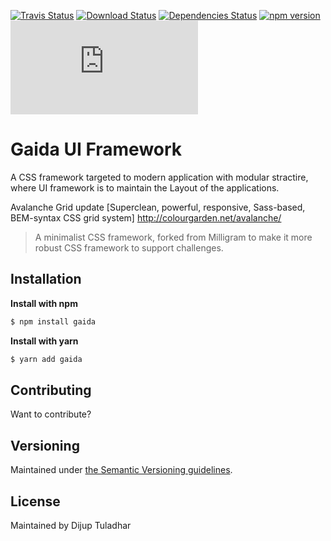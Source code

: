 
[![Travis Status](https://travis-ci.org/dezudas/gaida.svg?branch=master)](https://travis-ci.org/dezudas/gaida.svg?branch=master)
[![Download Status](https://img.shields.io/npm/dt/gaida.svg)](https://www.npmjs.com/package/gaida)
[![Dependencies Status](https://david-dm.org/dezudas/gaida.svg)](https://david-dm.org/dezudas/gaida)
[![npm version](https://badge.fury.io/js/gaida.svg)](https://badge.fury.io/js/gaida)
[![CSS gzip size](http://img.badgesize.io/dezudas/gaida/blob/master/test/gaida.min.css?compression=gzip&label=CSS+gzip+size)](https://github.com/dezudas/gaida/blob/master/test/gaida.min.css)

Gaida UI Framework
=========

A CSS framework targeted to modern application with modular stractire, where UI framework is to maintain the Layout of the applications.

Avalanche Grid update [Superclean, powerful, responsive, Sass-based, BEM-syntax CSS grid system]
http://colourgarden.net/avalanche/
> A minimalist CSS framework, forked from Milligram to make it more robust CSS framework to support challenges. 

## Installation

**Install with npm**

```sh
$ npm install gaida
```

**Install with yarn**

```sh
$ yarn add gaida
```


## Contributing

Want to contribute? 

## Versioning

Maintained under [the Semantic Versioning guidelines](https://semver.org/).

## License

Maintained by Dijup Tuladhar